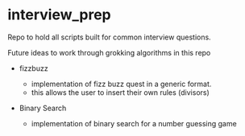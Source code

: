 # interview_prep

Repo to hold all scripts built for common interview questions.

Future ideas to work through grokking algorithms in this repo

- fizzbuzz
    - implementation of fizz buzz quest in a generic format.
    - this allows the user to insert their own rules (divisors)

- Binary Search
    - implementation of binary search for a number guessing game
